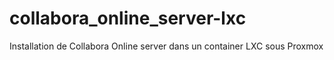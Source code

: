# collabora_online_server-lxc
Installation de Collabora Online server dans un container LXC sous Proxmox

